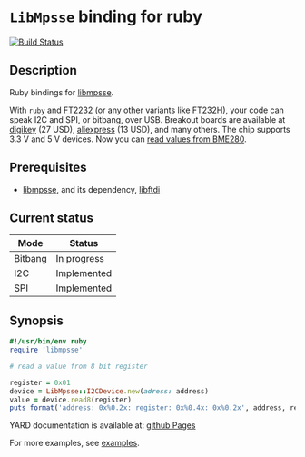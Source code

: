 # `LibMpsse` binding for ruby

[![Build Status](https://travis-ci.com/trombik/libmpsse-ruby.svg?branch=master)](https://travis-ci.com/trombik/libmpsse-ruby)

## Description

Ruby bindings for [libmpsse](https://github.com/devttys0/libmpsse).

With `ruby` and [FT2232](http://www.ftdichip.com/Products/ICs/FT2232H.htm) (or
any other variants like
[FT232H](http://www.ftdichip.com/Products/ICs/FT232H.htm)), your code can
speak I2C and SPI, or bitbang, over USB. Breakout boards are available at
[digikey](https://www.digikey.com/catalog/en/partgroup/ft2232h-evaluation-board-ft2232h-mini-module/15377) (27 USD),
[aliexpress](https://www.aliexpress.com/wholesale?SearchText=FT2232HL+development+board)
(13 USD), and many others. The chip supports 3.3 V and 5 V devices. Now you
can [read values from BME280](examples/bme280).

## Prerequisites

* [libmpsse](https://github.com/devttys0/libmpsse), and its dependency,
  [libftdi](https://www.intra2net.com/en/developer/libftdi/)

## Current status

| Mode    | Status              |
|---------|---------------------|
| Bitbang | In progress         |
| I2C     | Implemented         |
| SPI     | Implemented         |

## Synopsis

```ruby
#!/usr/bin/env ruby
require 'libmpsse'

# read a value from 8 bit register

register = 0x01
device = LibMpsse::I2CDevice.new(adress: address)
value = device.read8(register)
puts format('address: 0x%0.2x: register: 0x%0.4x: 0x%0.2x', address, register, value)
```

YARD documentation is available at: [github Pages](https://trombik.github.io/libmpsse-ruby/)

For more examples, see [examples](examples).
